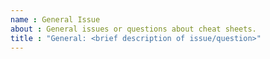 ```yaml
---
name : General Issue
about : General issues or questions about cheat sheets.
title : "General: <brief description of issue/question>"
---
```


<!-- Please fill out the issue title above. Cheat sheet development happens in bursts so you may not get a response immediately. 
Thank you for taking the time to ask a question or give feedback!

If you're looking to submit a new cheat sheet or a translation, read the contributing guidelines at 
https://github.com/rstudio/cheatsheets/blob/master/.github/CONTRIBUTING.md and submit a pull request.
You do not need to open an issue to do so.

If your question is about using the packages or functions featured in the cheat sheets instead of the cheat sheets themselves, 
please post your question on RStudio Community at https://community.rstudio.com/. 
-->
